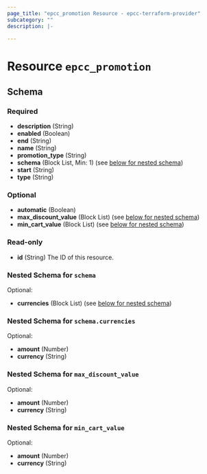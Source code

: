 ```yaml
---
page_title: "epcc_promotion Resource - epcc-terraform-provider"
subcategory: ""
description: |-
  
---
```


# Resource `epcc_promotion`





## Schema

### Required

- **description** (String)
- **enabled** (Boolean)
- **end** (String)
- **name** (String)
- **promotion_type** (String)
- **schema** (Block List, Min: 1) (see [below for nested schema](#nestedblock--schema))
- **start** (String)
- **type** (String)

### Optional

- **automatic** (Boolean)
- **max_discount_value** (Block List) (see [below for nested schema](#nestedblock--max_discount_value))
- **min_cart_value** (Block List) (see [below for nested schema](#nestedblock--min_cart_value))

### Read-only

- **id** (String) The ID of this resource.

<a id="nestedblock--schema"></a>
### Nested Schema for `schema`

Optional:

- **currencies** (Block List) (see [below for nested schema](#nestedblock--schema--currencies))

<a id="nestedblock--schema--currencies"></a>
### Nested Schema for `schema.currencies`

Optional:

- **amount** (Number)
- **currency** (String)



<a id="nestedblock--max_discount_value"></a>
### Nested Schema for `max_discount_value`

Optional:

- **amount** (Number)
- **currency** (String)


<a id="nestedblock--min_cart_value"></a>
### Nested Schema for `min_cart_value`

Optional:

- **amount** (Number)
- **currency** (String)


